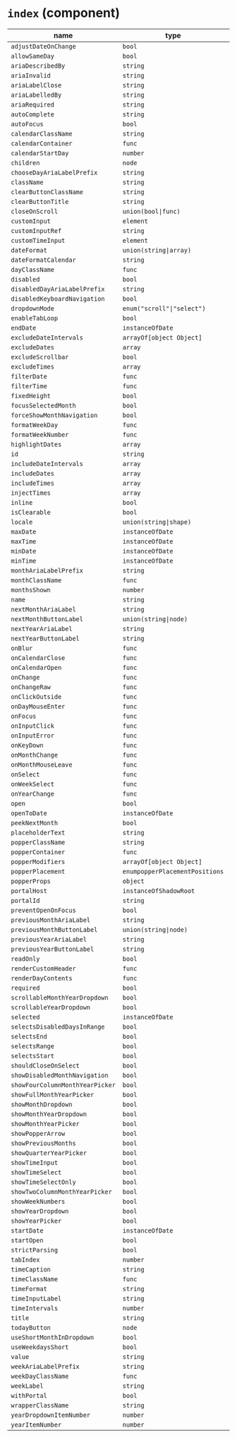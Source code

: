 # `index` (component)

| name                         | type                           | default value      | description |
| ---------------------------- | ------------------------------ | ------------------ | ----------- |
| `adjustDateOnChange`         | `bool`                         |                    |             |
| `allowSameDay`               | `bool`                         | `false`            |             |
| `ariaDescribedBy`            | `string`                       |                    |             |
| `ariaInvalid`                | `string`                       |                    |             |
| `ariaLabelClose`             | `string`                       |                    |             |
| `ariaLabelledBy`             | `string`                       |                    |             |
| `ariaRequired`               | `string`                       |                    |             |
| `autoComplete`               | `string`                       |                    |             |
| `autoFocus`                  | `bool`                         |                    |             |
| `calendarClassName`          | `string`                       |                    |             |
| `calendarContainer`          | `func`                         |                    |             |
| `calendarStartDay`           | `number`                       | `undefined`        |             |
| `children`                   | `node`                         |                    |             |
| `chooseDayAriaLabelPrefix`   | `string`                       |                    |             |
| `className`                  | `string`                       |                    |             |
| `clearButtonClassName`       | `string`                       |                    |             |
| `clearButtonTitle`           | `string`                       |                    |             |
| `closeOnScroll`              | `union(bool\|func)`            |                    |             |
| `customInput`                | `element`                      |                    |             |
| `customInputRef`             | `string`                       |                    |             |
| `customTimeInput`            | `element`                      | `null`             |             |
| `dateFormat`                 | `union(string\|array)`         | `"MM/dd/yyyy"`     |             |
| `dateFormatCalendar`         | `string`                       | `"LLLL yyyy"`      |             |
| `dayClassName`               | `func`                         |                    |             |
| `disabled`                   | `bool`                         | `false`            |             |
| `disabledDayAriaLabelPrefix` | `string`                       |                    |             |
| `disabledKeyboardNavigation` | `bool`                         | `false`            |             |
| `dropdownMode`               | `enum("scroll"\|"select")`     | `"scroll"`         |             |
| `enableTabLoop`              | `bool`                         | `true`             |             |
| `endDate`                    | `instanceOfDate`               |                    |             |
| `excludeDateIntervals`       | `arrayOf[object Object]`       |                    |             |
| `excludeDates`               | `array`                        |                    |             |
| `excludeScrollbar`           | `bool`                         | `true`             |             |
| `excludeTimes`               | `array`                        |                    |             |
| `filterDate`                 | `func`                         |                    |             |
| `filterTime`                 | `func`                         |                    |             |
| `fixedHeight`                | `bool`                         |                    |             |
| `focusSelectedMonth`         | `bool`                         | `false`            |             |
| `forceShowMonthNavigation`   | `bool`                         |                    |             |
| `formatWeekDay`              | `func`                         |                    |             |
| `formatWeekNumber`           | `func`                         |                    |             |
| `highlightDates`             | `array`                        |                    |             |
| `id`                         | `string`                       |                    |             |
| `includeDateIntervals`       | `array`                        |                    |             |
| `includeDates`               | `array`                        |                    |             |
| `includeTimes`               | `array`                        |                    |             |
| `injectTimes`                | `array`                        |                    |             |
| `inline`                     | `bool`                         |                    |             |
| `isClearable`                | `bool`                         |                    |             |
| `locale`                     | `union(string\|shape)`         |                    |             |
| `maxDate`                    | `instanceOfDate`               |                    |             |
| `maxTime`                    | `instanceOfDate`               |                    |             |
| `minDate`                    | `instanceOfDate`               |                    |             |
| `minTime`                    | `instanceOfDate`               |                    |             |
| `monthAriaLabelPrefix`       | `string`                       |                    |             |
| `monthClassName`             | `func`                         |                    |             |
| `monthsShown`                | `number`                       | `1`                |             |
| `name`                       | `string`                       |                    |             |
| `nextMonthAriaLabel`         | `string`                       | `"Next Month"`     |             |
| `nextMonthButtonLabel`       | `union(string\|node)`          | `"Next Month"`     |             |
| `nextYearAriaLabel`          | `string`                       | `"Next Year"`      |             |
| `nextYearButtonLabel`        | `string`                       | `"Next Year"`      |             |
| `onBlur`                     | `func`                         | `() {}`            |             |
| `onCalendarClose`            | `func`                         | `() {}`            |             |
| `onCalendarOpen`             | `func`                         | `() {}`            |             |
| `onChange`                   | `func`                         | `() {}`            |             |
| `onChangeRaw`                | `func`                         |                    |             |
| `onClickOutside`             | `func`                         | `() {}`            |             |
| `onDayMouseEnter`            | `func`                         |                    |             |
| `onFocus`                    | `func`                         | `() {}`            |             |
| `onInputClick`               | `func`                         | `() {}`            |             |
| `onInputError`               | `func`                         | `() {}`            |             |
| `onKeyDown`                  | `func`                         | `() {}`            |             |
| `onMonthChange`              | `func`                         | `() {}`            |             |
| `onMonthMouseLeave`          | `func`                         |                    |             |
| `onSelect`                   | `func`                         | `() {}`            |             |
| `onWeekSelect`               | `func`                         |                    |             |
| `onYearChange`               | `func`                         | `() {}`            |             |
| `open`                       | `bool`                         |                    |             |
| `openToDate`                 | `instanceOfDate`               |                    |             |
| `peekNextMonth`              | `bool`                         |                    |             |
| `placeholderText`            | `string`                       |                    |             |
| `popperClassName`            | `string`                       |                    |             |
| `popperContainer`            | `func`                         |                    |             |
| `popperModifiers`            | `arrayOf[object Object]`       |                    |             |
| `popperPlacement`            | `enumpopperPlacementPositions` |                    |             |
| `popperProps`                | `object`                       |                    |             |
| `portalHost`                 | `instanceOfShadowRoot`         |                    |             |
| `portalId`                   | `string`                       |                    |             |
| `preventOpenOnFocus`         | `bool`                         | `false`            |             |
| `previousMonthAriaLabel`     | `string`                       | `"Previous Month"` |             |
| `previousMonthButtonLabel`   | `union(string\|node)`          | `"Previous Month"` |             |
| `previousYearAriaLabel`      | `string`                       | `"Previous Year"`  |             |
| `previousYearButtonLabel`    | `string`                       | `"Previous Year"`  |             |
| `readOnly`                   | `bool`                         | `false`            |             |
| `renderCustomHeader`         | `func`                         |                    |             |
| `renderDayContents`             | `func`                         | `(date) { return date;}`   |                    |
| `required`                      | `bool`                         |                            |                    |
| `scrollableMonthYearDropdown`   | `bool`                         |                            |                    |
| `scrollableYearDropdown`        | `bool`                         |                            |                    |
| `selected`                      | `instanceOfDate`               |                            |                    |
| `selectsDisabledDaysInRange`    | `bool`                         | `false`                    |                    |
| `selectsEnd`                    | `bool`                         |                            |                    |
| `selectsRange`                  | `bool`                         |                            |                    |
| `selectsStart`                  | `bool`                         |                            |                    |
| `shouldCloseOnSelect`           | `bool`                         | `true`                     |                    |
| `showDisabledMonthNavigation`   | `bool`                         |                            |                    |
| `showFourColumnMonthYearPicker` | `bool`                         | `false`                    |                    |
| `showFullMonthYearPicker`       | `bool`                         | `false`                    |                    |
| `showMonthDropdown`             | `bool`                         |                            |                    |
| `showMonthYearDropdown`         | `bool`                         |                            |                    |
| `showMonthYearPicker`           | `bool`                         | `false`                    |                    |
| `showPopperArrow`               | `bool`                         | `true`                     |                    |
| `showPreviousMonths`            | `bool`                         | `false`                    |                    |
| `showQuarterYearPicker`         | `bool`                         | `false`                    |                    |
| `showTimeInput`                 | `bool`                         | `false`                    |                    |
| `showTimeSelect`                | `bool`                         | `false`                    |                    |
| `showTimeSelectOnly`            | `bool`                         |                            |                    |
| `showTwoColumnMonthYearPicker`  | `bool`                         | `false`                    |                    |
| `showWeekNumbers`               | `bool`                         |                            |                    |
| `showYearDropdown`              | `bool`                         |                            |                    |
| `showYearPicker`                | `bool`                         | `false`                    |                    |
| `startDate`                     | `instanceOfDate`               |                            |                    |
| `startOpen`                     | `bool`                         |                            |                    |
| `strictParsing`                 | `bool`                         | `false`                    |                    |
| `tabIndex`                      | `number`                       |                            |                    |
| `timeCaption`                   | `string`                       | `"Time"`                   |                    |
| `timeClassName`                 | `func`                         |                            |                    |
| `timeFormat`                    | `string`                       |                            |                    |
| `timeInputLabel`                | `string`                       | `"Time"`                   |                    |
| `timeIntervals`                 | `number`                       | `30`                       |                    |
| `title`                         | `string`                       |                            |                    |
| `todayButton`                   | `node`                         |                            |                    |
| `useShortMonthInDropdown`       | `bool`                         |                            |                    |
| `useWeekdaysShort`              | `bool`                         |                            |                    |
| `value`                         | `string`                       |                            |                    |
| `weekAriaLabelPrefix`           | `string`                       |                            |                    |
| `weekDayClassName`              | `func`                         |                            |                    |
| `weekLabel`                     | `string`                       |                            |                    |
| `withPortal`                    | `bool`                         | `false`                    |                    |
| `wrapperClassName`              | `string`                       |                            |                    |
| `yearDropdownItemNumber`        | `number`                       |                            |                    |
| `yearItemNumber`                | `number`                       | `DEFAULT_YEAR_ITEM_NUMBER` |                    |
